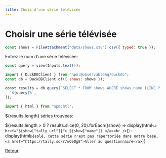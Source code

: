 ```yaml
---
title: Choix d'une série télévisée
---
```


# Choisir une série télévisée

```js
const shows = FileAttachment("data/shows.csv").csv({ typed: true });
```

Entrez le nom d'une série télévisée:

```js
const query = view(Inputs.text());
```

```js
import { DuckDBClient } from "npm:@observablehq/duckdb";
const db = DuckDBClient.of({ shows: shows });
```

```js
const results = db.query(`SELECT * FROM shows WHERE shows.name ILIKE ?`, [
  `${query}%`,
]);
```

```js
import { html } from "npm:htl";
```

${results.length} séries trouvées:

${results.length > 0 ? results.slice(0, 20).forEach((show) => display(html`<a href="${show["tally_url"]}">
${show["name"]}
</a><br />`)) : display(html`Désolé, cette série n'est pas répertoriée dans notre base. <a href="https://tally.so/r/wQ5Og8">Aller au questionnaire</a>`)}

</div>

<a href="./">Retour</a>
